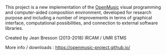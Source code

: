 This project is a new implementation of the [OpenMusic](http://repmus.ircam.fr/openmusic/ "OpenMusic") visual programming and computer-aided composition environment, developed for research purpose and including a number of improvements in terms of graphical interface, computational possibilities, and connection to external software libraries.

Created by Jean Bresson (2013-2018) IRCAM / UMR STMS

More info / downloads : https://openmusic-project.github.io/
